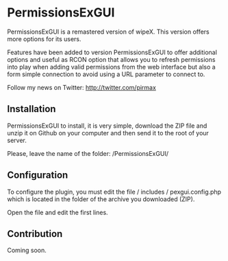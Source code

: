 PermissionsExGUI
======

PermissionsExGUI is a remastered version of wipeX. This version offers more options for its users.

Features have been added to version PermissionsExGUI to offer additional options and useful as RCON option that allows you to refresh permissions into play when adding valid permissions from the web interface but also a form simple connection to avoid using a URL parameter to connect to.

Follow my news on Twitter: http://twitter.com/pirmax

Installation
------------

PermissionsExGUI to install, it is very simple, download the ZIP file and unzip it on Github on your computer and then send it to the root of your server.

Please, leave the name of the folder: /PermissionsExGUI/

Configuration
-------------

To configure the plugin, you must edit the file / includes / pexgui.config.php which is located in the folder of the archive you downloaded (ZIP).

Open the file and edit the first lines.

Contribution
------------

Coming soon.
